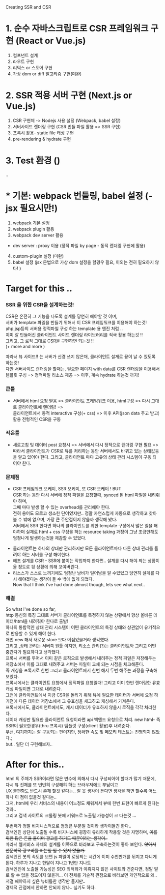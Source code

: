 Creating SSR and CSR 

# 1. 순수 자바스크립트로 CSR 프레임워크 구현 (React or Vue.js) 
1. 컴포넌트 설계 
2. 라우트 구현
3. 리덕스 or 스토어 구현
4. 가상 dom or diff 알고리즘 구현(미완) 

# 2. SSR 적용 서버 구현 (Next.js or Vue.js) 
1. CSR 구현체 -> Nodejs 사용 설정 (Webpack, babel 설정)
2. 서버사이드 랜더링 구현 (CSR 번들 파일 활용 => SSR 구현) 
3. 프록시 활용- static file 캐싱 구현
4. pre-rendering & hydrate 구현 

# 3. Test 환경 ()
..

# * 기본: webpack 번들링, babel 설정 (-jsx 필요시만!)
1. webpack 기본 설정 
2. webpack plugin 활용
3. webpack dev server 활용 
 - dev server : proxy 이용 (정적 파일 by page - 동적 랜더링 구현에 활용)
4. custom-plugin 설정 (미완)
5. babel 설정 (jsx 문법으로 가상 dom 설정을 할경우 필요, 이외는 전혀 필요하지 않다! )
 
# Target for this .. 
### SSR 을 위한 CSR을 설계하는것!  
CSR은 온전히 그 기능을 다도록 설계를 당연히 해야할 것 이며,  
서버가 template 파일을 만들기 위해서 이 CSR 프레임워크를 이용해야 하는것!  
php,jsp등의 서버용 정적파일 구성 하는 template 용 엔진 처럼 ..   
이미 잘 만들어진 클라이언트 사이드 랜더링 라이브러리를 적극 활용 하는것 !!  
그리고, 그 로직 그대로 CSR을 구현하면 되는것 !!   
(+ more and more )  

따라서 뷰 사이드!! 는 서버가 신경 쓰지 않은채, 클라이언트 설게로 끝이 날 수 있도록 하는것!  
다만 서버사이드 랜더링을 할때는, 필요한 페이지 with data를 CSR 랜더링을 이용해서 템플릿 구성 => 정적파일 리소스 제공 => 이후, 계속 hydrate 하는것 까지!      

### 큰틀 
- 서버에서 html 요청 받음 => 클라이언트 프레임워크 이용, html구성 => 다시 그대로 클라이언트에 랜더링! =>     
클라이언트에서 동적 interactive 구성(+ css) => 이후 API(json data 주고 받고) 활용 전형적인 CSR을 구동   
### 작은틀 
- 새로고침 및 데이터 post 요청시 => 서버에서 다시 정적으로 랜더링 구현 필요  =>   
따라서 클라이언트가 CSR로 뷰를 처리하는 동안 서버에서도 바뀌고 있는 상태값등을 알고 있어야 한다. 
그리고, 클라이언트 마다 고유의 상태 관리 시스템이 구동 되어야 한다. 
### 문제점 
- CSR 프레임워크 오케이, SSR 오케이, 또 CSR 오케이 ! BUT     
CSR 하는 동안 다시 서버에 정적 파일을 요청할때, synced 된 html 파일을 내려줘야 하며,   
그때 마다 발생 할 수 있는 overhead를 관리해야 한다.    
전혀 용어도 모르고 생소한 단어였지만.. 정말 자연스럽게 자동으로 생각하고 찾아 볼 수 밖에 없으며, 가장 큰 주안점이지 않을까 생각해 봤다.  
서버에서 SSR 한다면 하나의 클라이언트를 위한 template 구성에서 많은 일을 해야하며 실제로 html + css 구성을 하는 
resource taking 과정이 그냥 조금만해도 엄청나게 발생하는것을 체감할 수 있었다.   

+ 클라이언트는 하나의 상태만 관리하지만 모든 클라이언트마다 다른 상태 관리를 돌려야 하는 서버를 구성 해야한다.     
+ 애초 설계를 CSR - SSR에 붙이는 작업까지 한다면.. 설계를 다시 해야 되는 상황이 올 정도로 뒷 상황에 의해 꼬여버린다. 
+ 리소스가 스스로 느끼기에도 엄청난 낭비가 일어남을 알 수있었고 당연히 설계를 다시 해야겠다는 생각이 들 수 밖에 없게 되었다.      
Now that I think i've had done almost though, lets see what next..  
### 해결 
So what I've done so far,     
http 통신의 특징 그대로 서버가 클라이언트를 특정하지 않는 상황에서 항상 올바른 데이터/html을 내려줘야 한다로 출발!     
하나의 통합적인 상태 관리 시스템이 어떤 클라이언트의 특정 상태와 상관없이 유기적으로 반응할 수 있게 해야 한다.        
매번 new 해서 새로운 store 보다 이점있을거라 생각했다.    
그리고 ,상태 관리는 서버쪽 원툴 이지만, 리소스 관리(?)는 클라이언트와 그리고 어떤 중간자가 필요하다고 생각했다.    
프록시 서버를 두어서 이미 같은 로직으로 발생해서 내려주는 정적 파일은 저장해두는 저장소에서 이를 그대로 내려주고 서버는 파일이 교체 되는 시점을 체크해준다.    
즉 캐싱을 프록시로 한번 그리고 클라이언트에서 한번 해서 두번 해주는 과정을 구축해 보았다.         
프록시에서는 클라이언트 요청에서 정적파일 요청일때! 그리고 이미 한번 랜더링한 유효 캐싱 파일이면 그대로 내려준다.        
그전에 클라이언트에서 지금 CSR을 돌리기 위해 뷰에 필요한 데이터가 서버에 요청 하기전에 다른 데이터 저장소에서 그 유효성을 체크하고 캐싱해서 가져온다.         
프록시에서도, 클라이언트에서도, 캐시 데이터가 유효하지 않을시 로직을 각각 처리한다.        
데이터 캐싱만 필요한 클라이언트 요청이라면 api 백엔드 요청으로 처리. new html- 즉 SSR이 필요한경우(thru 프록시) 템플릿 구성(client 활용)후 내려준다.  
우선, 여기까지는 잘 구동되는 편이지만, 정확한 속도 및 메모리 테스트는 진행되지 않았다.;   
but.. 일단 더 구현해보자..  

# After for this..
html 의 주체가 SSR이라면 많은 변수에 의해서 다시 구성되어야 할때가 많기 때문에, 다시 뷰 전체를 또 빈번히 구성해햐 하는 브라우저에도 부담이고      
UX 불편함도 반드시 존재 할것 같다는.. 잘 못 생각이 든다면 생각을 하면 할수록 어느 하나 이 점이 없을것 같다는..     
그저, html에 우리 서비스의 내용이 어느정도 채워져서 뷰에 한번 표현이 빠르게 된다는 것과..     
그리고 검색 사이트의 크롤링 봇에 키워드로 노출될 가능성이 크 다는것 ...       

두번째가 정말 비지니스적으로 엄청큰 부분일 것이라 생각이들긴 한다..     
검색엔진 상단에 노출될 수록 비지니스에 굉장히 유리하게 작용할 것은 자명하며, ~~이를 위한 많은 돈을 들이며 광고를 하기도 때문이라는 생각이..~~        
따라서 웹서비스 자체의 설계를 이쪽으로 바라보고 구축하는것이 좋아 보인다. ~~앉아서 천문학적 광고비를 버는일 일 수 있지 않을까.~~    
검색엔진 봇의 속도를 보면 js 파일이 로딩되는 시간에 이미 수천만개를 뒤지고 다니게된다. 하루가 지나고 한달이 지나고 1년만 지나도   
검색엔진에 노출될 가능성은 SEO 최적화가 이뤄지지 않은 사이트와 견준다면, 정말 말로 할 수 없을 정도이지 않을까... 
이 전체를 기술적 관점으로 바라보면 개인적으로 왜..저걸 해야하지 싶은 뉴비틀한 생각만 들지만..   
경제적 관점에서 안하면 안되지 않나.. 싶기도 하다.  
